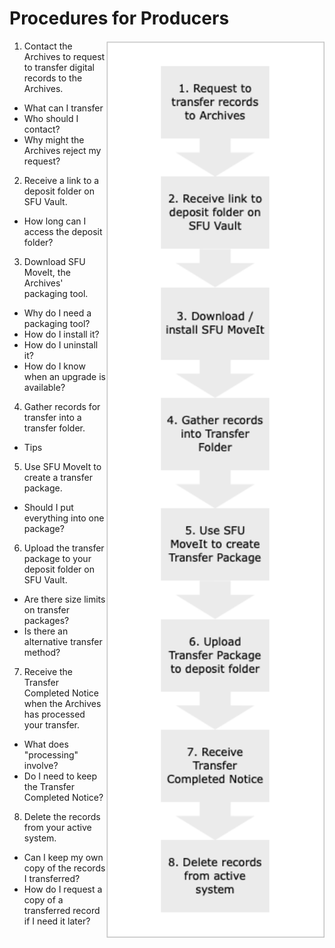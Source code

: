 # Procedures for Producers
<img align="right" width="350" src="../screenshots/pov-producers.png">

1. Contact the Archives to request to transfer digital records to the Archives.
* What can I transfer
* Who should I contact?
* Why might the Archives reject my request?

2. Receive a link to a deposit folder on SFU Vault.
* How long can I access the deposit folder?

3. Download SFU MoveIt, the Archives' packaging tool.
* Why do I need a packaging tool?
* How do I install it?
* How do I uninstall it?
* How do I know when an upgrade is available?

4. Gather records for transfer into a transfer folder.
* Tips

5. Use SFU MoveIt to create a transfer package.
* Should I put everything into one package?

6. Upload the transfer package to your deposit folder on SFU Vault.
* Are there size limits on transfer packages?
* Is there an alternative transfer method?

7. Receive the Transfer Completed Notice when the Archives has processed your transfer.
* What does "processing" involve?
* Do I need to keep the Transfer Completed Notice?

8. Delete the records from your active system.
* Can I keep my own copy of the records I transferred?
* How do I request a copy of a transferred record if I need it later?
